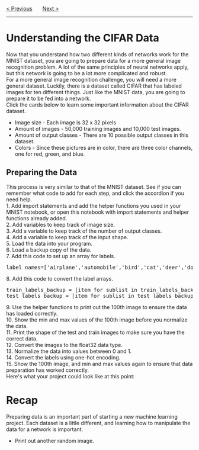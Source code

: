 <a href="/v3/CNN/Build-a-CNN.md">&lt; Previous</a>
&nbsp;&nbsp;&nbsp;&nbsp;&nbsp;
<a href="/v3/Optional-CIFAR-Data/Preparing-CIFAR-Data-Challenge.md">Next &gt;</a>
<hr>
<h1>Understanding the CIFAR Data</h1>
Now that you understand how two different kinds of networks work for the MNIST dataset, you are going to prepare data for a more general image recognition problem. A lot of the same principles of neural networks apply, but this network is going to be a lot more complicated and robust.
<br>
For a more general image recognition challenge, you will need a more general dataset. Luckily, there is a dataset called CIFAR that has labeled images for ten different things. Just like the MNIST data, you are going to prepare it to be fed into a network.
<br>
Click the cards below to learn some important information about the CIFAR dataset.
<ul>
  <li>Image size - Each image is 32 x 32 pixels</li>
  <li>Amount of images - 50,000 training images and 10,000 test images.</li>
  <li>Amount of output classes - There are 10 possible output classes in this dataset.</li>
  <li>Colors - Since these pictures are in color, there are three color channels, one for red, green, and blue.</li>
</ul>
<h2>Preparing the Data</h2>
This process is very similar to that of the MNIST dataset. See if you can remember what code to add for each step, and click the accordion if you need help. 
<br>
1. Add import statements and add the helper functions you used in your MNIST notebook, or open this notebook with import statements and helper functions already added. 
<br>
2. Add variables to keep track of image size. 
<br>
3. Add a variable to keep track of the number of output classes. 
<br>
4. Add a variable to keep track of the input shape. 
<br>
5. Load the data into your program. 
<br>
6. Load a backup copy of the data. 
<br>
7. Add this code to set up an array for labels.
<pre>label_names=['airplane','automobile','bird','cat','deer','dog','frog','horse','ship','truck']</pre>
8. Add this code to convert the label arrays.
<pre>
train_labels_backup = [item for sublist in train_labels_backup for item in sublist] 
test_labels_backup = [item for sublist in test_labels_backup for item in sublist] 
</pre>
9. Use the helper functions to print out the 100th image to ensure the data has loaded correctly.
<br>
10. Show the min and max values of the 100th image before you normalize the data.
<br>
11. Print the shape of the test and train images to make sure you have the correct data. 
<br>
12. Convert the images to the float32 data type.
<br>
13. Normalize the data into values between 0 and 1.
<br>
14. Convert the labels using one-hot encoding. 
<br>
15. Show the 100th image, and min and max values again to ensure that data preparation has worked correctly.
<br>
Here's what your project could look like at this point:
<br>
<h1>Recap</h1>
Preparing data is an important part of starting a new machine learning project. Each dataset is a little different, and learning how to manipulate the data for a network is important. 
<ul>
  <li>Print out another random image.</li>
</ul>
